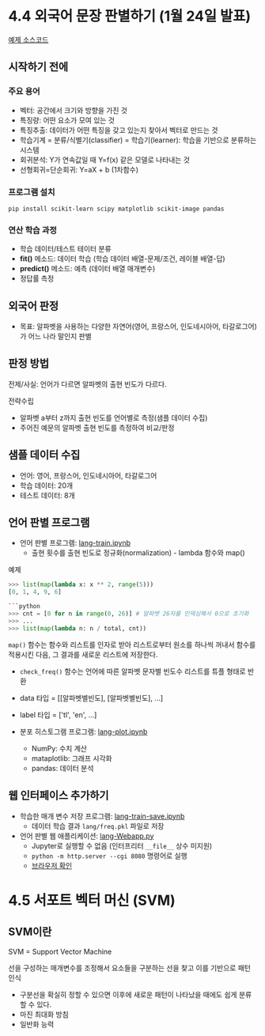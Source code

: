 # 4.4 외국어 문장 판별하기 (1월 24일 발표)

[예제 소스코드](http://wikibook.co.kr/python-machine-learning/)

## 시작하기 전에

### 주요 용어

* 벡터: 공간에서 크기와 방향을 가진 것
* 특징량: 어떤 요소가 모여 있는 것
* 특징추출: 데이터가 어떤 특징을 갖고 있는지 찾아서 벡터로 만드는 것
* 학습기계 = 분류/식별기(classifier) = 학습기(learner): 학습을 기반으로 분류하는 시스템
* 회귀분석: Y가 연속값일 때 Y=f(x) 같은 모델로 나타내는 것
* 선형회귀=단순회귀: Y=aX + b (1차함수)

### 프로그램 설치

```
pip install scikit-learn scipy matplotlib scikit-image pandas
```

### 연산 학습 과정

* 학습 데이터/테스트 테이터 분류
* **fit()** 메소드: 데이터 학습 (학습 데이터 배열-문제/조건, 레이블 배열-답)
* **predict()** 메소드: 예측 (데이터 배열 매개변수)
* 정답률 측정



## 외국어 판정

* 목표: 알파벳을 사용하는 다양한 자연어(영어, 프랑스어, 인도네시아어, 타갈로그어)가 어느 나라 말인지 판별

## 판정 방법

전제/사실: 언어가 다르면 알파벳의 출현 빈도가 다르다.

전략수립

* 알파벳 a부터 z까지 출현 빈도를 언어별로 측정(샘플 데이터 수집)
* 주어진 예문의 알파벳 출현 빈도를 측정하여 비교/판정

## 샘플 데이터 수집

* 언어: 영어, 프랑스어, 인도네시아어, 타갈로그어
* 학습 데이터: 20개
* 테스트 데이터: 8개

## 언어 판별 프로그램
* 언어 판별 프로그램: [lang-train.ipynb](lang-train.ipynb)
  * 출현 횟수를 출현 빈도로 정규화(normalization) - lambda 함수와 map()

예제

```python
>>> list(map(lambda x: x ** 2, range(5)))
[0, 1, 4, 9, 6]

```python
>>> cnt = [0 for n in range(0, 26)] # 알파벳 26자를 인덱싱해서 0으로 초기화
>>> ...
>>> list(map(lambda n: n / total, cnt))
```

`map()` 함수는 함수와 리스트를 인자로 받아 리스트로부터 원소를 하나씩 꺼내서 함수를 적용시킨 다음, 그 결과를 새로운 리스트에 저장한다.
  * `check_freq()` 함수는 언어에 따른 알파벳 문자별 빈도수 리스트를 튜플 형태로 반환

  * data 타입 = [[알파벳별빈도], [알파벳별빈도], ...]
  * label 타입 = ['tl', 'en', ...]

* 분포 히스토그램 프로그램: [lang-plot.ipynb](lang-plot.ipynb)
  * NumPy: 수치 계산
  * mataplotlib: 그래프 시각화
  * pandas: 데이터 분석

## 웹 인터페이스 추가하기
* 학습한 매개 변수 저장 프로그램: [lang-train-save.ipynb](lang-train-save.ipynb)
  * 데이터 학습 결과 `lang/freq.pkl` 파일로 저장
* 언어 판별 웹 애플리케이션: [lang-Webapp.py](cgi-bin/lang-Webapp.py)
  * Jupyter로 실행할 수 없음 (인터프리터 `__file__` 상수 미지원)
  * ```python -m http.server --cgi 8080``` 명령어로 실행
  * [브라우저 확인](http://localhost:8080/cgi-bin/lang-Webapp.py)

# 4.5 서포트 벡터 머신 (SVM)

## SVM이란

SVM = Support Vector Machine

선을 구성하는 매개변수를 조정해서 요소들을 구분하는 선을 찾고 이를 기반으로 패턴 인식

- 구분선을 확실히 정할 수 있으면 이후에 새로운 패턴이 나타났을 때에도 쉽게 분류할 수 있다.
- 마진 최대화 방침
- 일반화 능력

